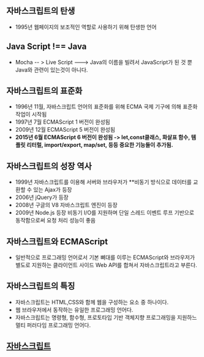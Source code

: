 ## 자바스크립트의 탄생

- 1995년 웹페이지의 보조적인 역할로 사용하기 위해 탄생한 언어

## Java Script !== Java

- Mocha -- > Live Script ---> Java의 이름을 빌려서 JavaScript가 된 것 뿐 Java와 관련이 있는것이 아니다.

## 자바스크립트의 표준화

- 1996년 11월, 자바스크립트 언어의 표준화를 위해 ECMA 국제 기구에 의해 표준화 작업이 시작됨
- 1997년 7월 ECMAScript 1 버전이 완성됨
- 2009년 12월 ECMAScript 5 버전이 완성됨
- **2015년 6월 ECMAScript 6 버전이 완성됨 -> let,const클래스, 화살표 함수, 템플릿 리터럴, import/export, map/set, 등등 중요한 기능들이 추가됨.**

## 자바스크립트의 성장 역사

- 1999년 자바스크립트를 이용해 서버와 브라우저가 \*\*비동기 방식으로 데이터를 교환할 수 있는 Ajax가 등장
- 2006년 jQuery가 등장
- 2008년 구글의 V8 자바스크립트 엔진이 등장
- 2009년 Node.js 등장 비동기 I/O를 지원하며 단일 스레드 이벤트 루프 기반으로 동작함으로써 요청 처리 성능이 좋음

## 자바스크립트와 ECMAScript

- 일반적으로 프로그래밍 언어로서 기본 뼈대를 이루는 ECMAScript와 브라우저가 별도로 지원하는 클라이언트 사이드 Web API를 합쳐서 자바스크립트라고 부른다.

## 자바스크립트의 특징

- 자바스크립트는 HTML,CSS와 함께 웹을 구성하는 요소 중 하나이다.
- 웹 브라우저에서 동작하는 유일한 프로그래밍 언어다.
- 자바스크립트는 명령형, 함수형, 프로토타입 기반 객체지향 프로그래밍을 지원하느 멀티 퍼러다임 프로그래밍 언어다.

## [자바스크립트](https://developer.mozilla.org/ko/docs/Web/JavaScript, "공식사이트")
